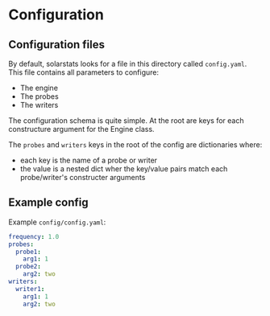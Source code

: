 # Configuration

## Configuration files

By default, solarstats looks for a file in this directory called `config.yaml`. This file
contains all parameters to configure:
- The engine
- The probes
- The writers

The configuration schema is quite simple. At the root are keys for each constructure argument
for the Engine class.

The `probes` and `writers` keys in the root of the config are dictionaries where:
- each key is the name of a probe or writer
- the value is a nested dict wher the key/value pairs match each probe/writer's constructer arguments

## Example config

Example `config/config.yaml`:

```yaml
frequency: 1.0
probes:
  probe1:
    arg1: 1
  probe2:
    arg2: two
writers:
  writer1:
    arg1: 1
    arg2: two
```